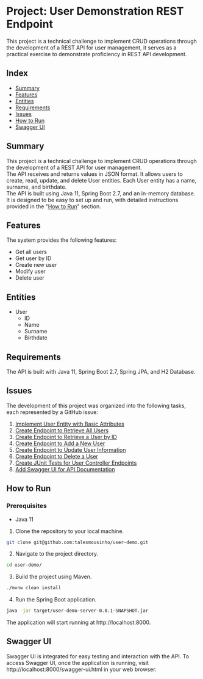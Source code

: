 # Project: User Demonstration REST Endpoint

This project is a technical challenge to implement CRUD operations through the development of a REST API for user management, it serves as a practical exercise to demonstrate proficiency in REST API development.

## Index
- [Summary](#summary)
- [Features](#features)
- [Entities](#entities)
- [Requirements](#requirements)
- [Issues](#issues)
- [How to Run](#how-to-run)
- [Swagger UI](#swagger-ui)

## Summary

This project is a technical challenge to implement CRUD operations through the development of a REST API for user management.  
The API receives and returns values in JSON format. It allows users to create, read, update, and delete User entities. Each User entity has a name, surname, and birthdate.  
The API is built using Java 11, Spring Boot 2.7, and an in-memory database. It is designed to be easy to set up and run, with detailed instructions provided in the "[How to Run](#how-to-run)" section. 

## Features

The system provides the following features:

- Get all users
- Get user by ID
- Create new user
- Modify user
- Delete user

## Entities

- User
  - ID
  - Name
  - Surname
  - Birthdate

## Requirements

The API is built with Java 11, Spring Boot 2.7, Spring JPA, and H2 Database.

## Issues

The development of this project was organized into the following tasks, each represented by a GitHub issue:

1. [Implement User Entity with Basic Attributes](https://github.com/talesmousinho/user-demo/issues/1)
2. [Create Endpoint to Retrieve All Users](https://github.com/talesmousinho/user-demo/issues/2)
3. [Create Endpoint to Retrieve a User by ID](https://github.com/talesmousinho/user-demo/issues/3)
4. [Create Endpoint to Add a New User](https://github.com/talesmousinho/user-demo/issues/4)
5. [Create Endpoint to Update User Information](https://github.com/talesmousinho/user-demo/issues/5)
6. [Create Endpoint to Delete a User](https://github.com/talesmousinho/user-demo/issues/6)
7. [Create JUnit Tests for User Controller Endpoints](https://github.com/talesmousinho/user-demo/issues/7)
8. [Add Swagger UI for API Documentation](https://github.com/talesmousinho/user-demo/issues/8)

## How to Run

### Prerequisites

- Java 11

1. Clone the repository to your local machine.
```bash
git clone git@github.com:talesmousinho/user-demo.git
```

2. Navigate to the project directory.
```bash
cd user-demo/
```

3. Build the project using Maven.
```bash
./mvnw clean install
```

4. Run the Spring Boot application.
```bash
java -jar target/user-demo-server-0.0.1-SNAPSHOT.jar
```

The application will start running at http://localhost:8000.

## Swagger UI
Swagger UI is integrated for easy testing and interaction with the API. To access Swagger UI, once the application is running, visit http://localhost:8000/swagger-ui.html in your web browser.
